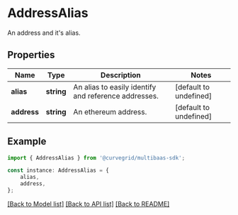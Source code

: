 # AddressAlias

An address and it\'s alias.

## Properties

Name | Type | Description | Notes
------------ | ------------- | ------------- | -------------
**alias** | **string** | An alias to easily identify and reference addresses. | [default to undefined]
**address** | **string** | An ethereum address. | [default to undefined]

## Example

```typescript
import { AddressAlias } from '@curvegrid/multibaas-sdk';

const instance: AddressAlias = {
    alias,
    address,
};
```

[[Back to Model list]](../README.md#documentation-for-models) [[Back to API list]](../README.md#documentation-for-api-endpoints) [[Back to README]](../README.md)
